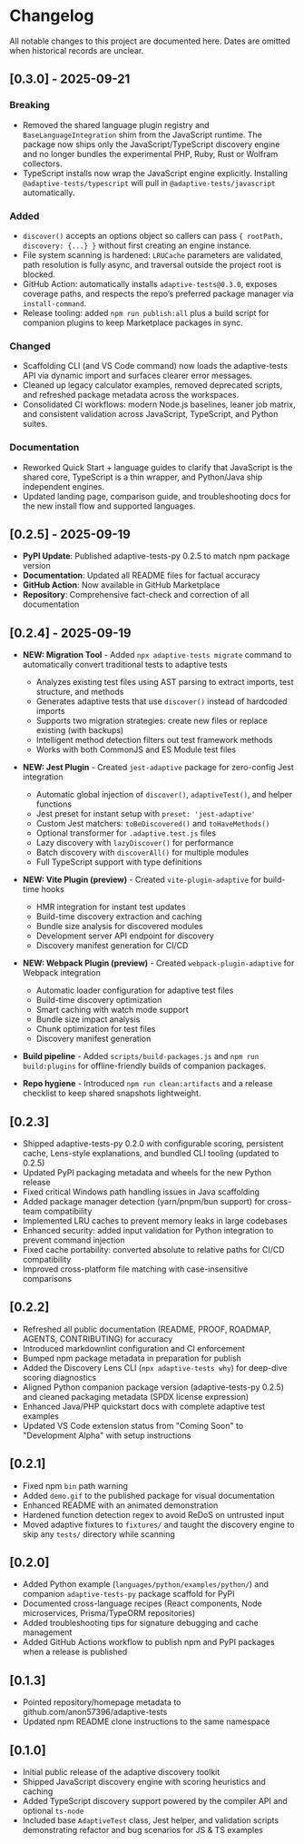 # Changelog

All notable changes to this project are documented here. Dates are omitted when historical records are unclear.

## [0.3.0] - 2025-09-21

### Breaking

- Removed the shared language plugin registry and `BaseLanguageIntegration` shim from the JavaScript runtime. The package now ships only the JavaScript/TypeScript discovery engine and no longer bundles the experimental PHP, Ruby, Rust or Wolfram collectors.
- TypeScript installs now wrap the JavaScript engine explicitly. Installing `@adaptive-tests/typescript` will pull in `@adaptive-tests/javascript` automatically.

### Added

- `discover()` accepts an options object so callers can pass `{ rootPath, discovery: {...} }` without first creating an engine instance.
- File system scanning is hardened: `LRUCache` parameters are validated, path resolution is fully async, and traversal outside the project root is blocked.
- GitHub Action: automatically installs `adaptive-tests@0.3.0`, exposes coverage paths, and respects the repo’s preferred package manager via `install-command`.
- Release tooling: added `npm run publish:all` plus a build script for companion plugins to keep Marketplace packages in sync.

### Changed

- Scaffolding CLI (and VS Code command) now loads the adaptive-tests API via dynamic import and surfaces clearer error messages.
- Cleaned up legacy calculator examples, removed deprecated scripts, and refreshed package metadata across the workspaces.
- Consolidated CI workflows: modern Node.js baselines, leaner job matrix, and consistent validation across JavaScript, TypeScript, and Python suites.

### Documentation

- Reworked Quick Start + language guides to clarify that JavaScript is the shared core, TypeScript is a thin wrapper, and Python/Java ship independent engines.
- Updated landing page, comparison guide, and troubleshooting docs for the new install flow and supported languages.

## [0.2.5] - 2025-09-19

- **PyPI Update**: Published adaptive-tests-py 0.2.5 to match npm package version
- **Documentation**: Updated all README files for factual accuracy
- **GitHub Action**: Now available in GitHub Marketplace
- **Repository**: Comprehensive fact-check and correction of all documentation

## [0.2.4] - 2025-09-19

- **NEW: Migration Tool** - Added `npx adaptive-tests migrate` command to automatically convert traditional tests to adaptive tests
  - Analyzes existing test files using AST parsing to extract imports, test structure, and methods
  - Generates adaptive tests that use `discover()` instead of hardcoded imports
  - Supports two migration strategies: create new files or replace existing (with backups)
  - Intelligent method detection filters out test framework methods
  - Works with both CommonJS and ES Module test files

- **NEW: Jest Plugin** - Created `jest-adaptive` package for zero-config Jest integration
  - Automatic global injection of `discover()`, `adaptiveTest()`, and helper functions
  - Jest preset for instant setup with `preset: 'jest-adaptive'`
  - Custom Jest matchers: `toBeDiscovered()` and `toHaveMethods()`
  - Optional transformer for `.adaptive.test.js` files
  - Lazy discovery with `lazyDiscover()` for performance
  - Batch discovery with `discoverAll()` for multiple modules
  - Full TypeScript support with type definitions

- **NEW: Vite Plugin (preview)** - Created `vite-plugin-adaptive` for build-time hooks
  - HMR integration for instant test updates
  - Build-time discovery extraction and caching
  - Bundle size analysis for discovered modules
  - Development server API endpoint for discovery
  - Discovery manifest generation for CI/CD

- **NEW: Webpack Plugin (preview)** - Created `webpack-plugin-adaptive` for Webpack integration
  - Automatic loader configuration for adaptive test files
  - Build-time discovery optimization
  - Smart caching with watch mode support
  - Bundle size impact analysis
  - Chunk optimization for test files
  - Discovery manifest generation
- **Build pipeline** - Added `scripts/build-packages.js` and `npm run build:plugins` for offline-friendly builds of companion packages.
- **Repo hygiene** - Introduced `npm run clean:artifacts` and a release checklist to keep shared snapshots lightweight.

## [0.2.3]

- Shipped adaptive-tests-py 0.2.0 with configurable scoring, persistent cache, Lens-style explanations, and bundled CLI tooling (updated to 0.2.5)
- Updated PyPI packaging metadata and wheels for the new Python release
- Fixed critical Windows path handling issues in Java scaffolding
- Added package manager detection (yarn/pnpm/bun support) for cross-team compatibility
- Implemented LRU caches to prevent memory leaks in large codebases
- Enhanced security: added input validation for Python integration to prevent command injection
- Fixed cache portability: converted absolute to relative paths for CI/CD compatibility
- Improved cross-platform file matching with case-insensitive comparisons

## [0.2.2]

- Refreshed all public documentation (README, PROOF, ROADMAP, AGENTS, CONTRIBUTING) for accuracy
- Introduced markdownlint configuration and CI enforcement
- Bumped npm package metadata in preparation for publish
- Added the Discovery Lens CLI (`npx adaptive-tests why`) for deep-dive scoring diagnostics
- Aligned Python companion package version (adaptive-tests-py 0.2.5) and cleaned packaging metadata (SPDX license expression)
- Enhanced Java/PHP quickstart docs with complete adaptive test examples
- Updated VS Code extension status from "Coming Soon" to "Development Alpha" with setup instructions

## [0.2.1]

- Fixed npm `bin` path warning
- Added `demo.gif` to the published package for visual documentation
- Enhanced README with an animated demonstration
- Hardened function detection regex to avoid ReDoS on untrusted input
- Moved adaptive fixtures to `fixtures/` and taught the discovery engine to skip any `tests/` directory while scanning

## [0.2.0]

- Added Python example (`languages/python/examples/python/`) and companion `adaptive-tests-py` package scaffold for PyPI
- Documented cross-language recipes (React components, Node microservices, Prisma/TypeORM repositories)
- Added troubleshooting tips for signature debugging and cache management
- Added GitHub Actions workflow to publish npm and PyPI packages when a release is published

## [0.1.3]

- Pointed repository/homepage metadata to github.com/anon57396/adaptive-tests
- Updated npm README clone instructions to the same namespace

## [0.1.0]

- Initial public release of the adaptive discovery toolkit
- Shipped JavaScript discovery engine with scoring heuristics and caching
- Added TypeScript discovery support powered by the compiler API and optional `ts-node`
- Included base `AdaptiveTest` class, Jest helper, and validation scripts demonstrating refactor and bug scenarios for JS & TS examples
